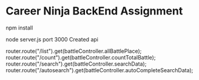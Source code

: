 # Career Ninja BackEnd Assignment
npm install

node server.js
port 3000
Created api 

router.route("/list").get(battleController.allBattlePlace);
    router.route("/count").get(battleController.countTotalBattle);
    router.route("/search").get(battleController.searchData);
    router.route("/autosearch").get(battleController.autoCompleteSearchData);
    
